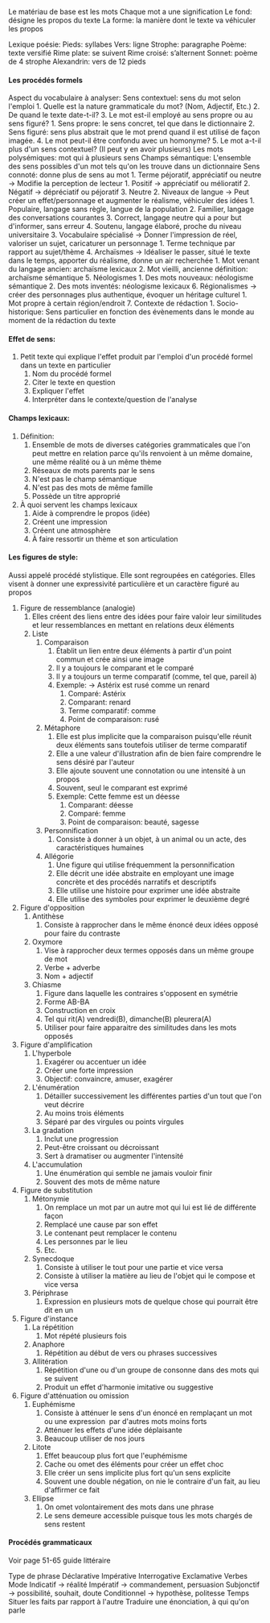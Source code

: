 Le matériau de base est les mots
Chaque mot a une signification
Le fond: désigne les propos du texte
La forme: la manière dont le texte va véhiculer les propos

Lexique poésie:
	Pieds: syllabes
	Vers: ligne
	Strophe: paragraphe
	Poème: texte versifié
	Rime plate: se suivent
	Rime croisé: s’alternent
	Sonnet: poème de 4 strophe
	Alexandrin: vers de 12 pieds

#### Les procédés formels

Aspect du vocabulaire à analyser:
	Sens contextuel: sens du mot selon l'emploi
		1. Quelle est la nature grammaticale du mot? (Nom, Adjectif, Etc.)
		2. De quand le texte date-t-il?
		3. Le mot est-il employé au sens propre ou au sens figuré?
			1. Sens propre: le sens concret, tel que dans le dictionnaire
			2. Sens figuré: sens plus abstrait que le mot prend quand il est utilisé de façon imagée.
		4. Le mot peut-il être confondu avec un homonyme?
		5. Le mot a-t-il plus d'un sens contextuel? (Il peut y en avoir plusieurs)
	Les mots polysémiques: mot qui à plusieurs sens
	Champs sémantique: L'ensemble des sens possibles d'un mot tels qu'on les trouve dans un dictionnaire
	Sens connoté: donne plus de sens au mot
	1. Terme péjoratif, appréciatif ou neutre -> Modifie la perception de lecteur
		1. Positif -> appréciatif ou mélioratif
		2. Négatif -> dépréciatif ou péjoratif
		3. Neutre
	2. Niveaux de langue -> Peut créer un effet/personnage et augmenter le réalisme, véhiculer des idées
		1. Populaire, langage sans règle, langue de la population
		2. Familier, langage des conversations courantes
		3. Correct, langage neutre qui a pour but d'informer, sans erreur
		4. Soutenu, langage élaboré, proche du niveau universitaire
	3. Vocabulaire spécialisé -> Donner l'impression de réel, valoriser un sujet, caricaturer un personnage
		1. Terme technique par rapport au sujet/thème
	4. Archaïsmes -> Idéaliser le passer, situé le texte dans le temps, apporter du réalisme, donne un air recherchée
		1. Mot venant du langage ancien: archaïsme lexicaux
		2. Mot vieilli, ancienne définition: archaïsme sémantique
	5. Néologismes
		1. Des mots nouveaux: néologisme sémantique
		2. Des mots inventés: néologisme lexicaux
	6. Régionalismes -> créer des personnages plus authentique, évoquer un héritage culturel
		1. Mot propre à certain région/endroit
	7. Contexte de rédaction
		1. Socio-historique: Sens particulier en fonction des évènements dans le monde au moment de la rédaction du texte

#### Effet de sens:
1. Petit texte qui explique l'effet produit par l'emploi d'un procédé formel dans un texte en particulier
	1. Nom du procédé formel
	2. Citer le texte en question
	3. Expliquer l'effet
	4. Interpréter dans le contexte/question de l'analyse

#### Champs lexicaux:
1. Définition:
	1. Ensemble de mots de diverses catégories grammaticales que l'on peut mettre en relation parce qu'ils renvoient à un même domaine, une même réalité ou à un même thème
	2. Réseaux de mots parents par le sens
	3. N'est pas le champ sémantique
	4. N'est pas des mots de même famille
	5. Possède un titre approprié
3. À quoi servent les champs lexicaux
	1. Aide à comprendre le propos (idée)
	2. Créent une impression
	3. Créent une atmosphère
	4. À faire ressortir un thème et son articulation

#### Les figures de style:  
Aussi appelé procédé stylistique. Elle sont regroupées en catégories. Elles visent à donner une expressivité particulière et un caractère figuré au propos
1. Figure de ressemblance (analogie)
	1. Elles créent des liens entre des idées pour faire valoir leur similitudes et leur ressemblances en mettant en relations deux éléments
	2. Liste
		1. Comparaison
			1. Établit un lien entre deux éléments à partir d'un point commun et crée ainsi une image
			2. Il y a toujours le comparant et le comparé
			3. Il y a toujours un terme comparatif (comme, tel que, pareil à)
			4. Exemple: -> Astérix est rusé comme un renard
				1. Comparé: Astérix
				2. Comparant: renard
				3. Terme comparatif: comme
				4. Point de comparaison: rusé
		2. Métaphore
			1. Elle est plus implicite que la comparaison puisqu'elle réunit deux éléments sans toutefois utiliser de terme comparatif
			2. Elle a une valeur d'illustration afin de bien faire comprendre le sens désiré par l'auteur
			3. Elle ajoute souvent une connotation ou une intensité à un propos
			4. Souvent, seul le comparant est exprimé
			5. Exemple: Cette femme est un déesse
				1. Comparant: déesse
				2. Comparé: femme
				3. Point de comparaison: beauté, sagesse
		3. Personnification
			1. Consiste à donner à un objet, à un animal ou un acte, des caractéristiques humaines
		4. Allégorie
			1. Une figure qui utilise fréquemment la personnification
			2. Elle décrit une idée abstraite en employant une image concrète et des procédés narratifs et descriptifs
			3. Elle utilise une histoire pour exprimer une idée abstraite
			4. Elle utilise des symboles pour exprimer le deuxième degré
2. Figure d'opposition
	1. Antithèse
		1. Consiste à rapprocher dans le même énoncé deux idées opposé pour faire du contraste
	2. Oxymore
		1. Vise à rapprocher deux termes opposés dans un même groupe de mot
		2. Verbe + adverbe
		3. Nom + adjectif
	3. Chiasme
		1. Figure dans laquelle les contraires s'opposent en symétrie
		2. Forme AB-BA
		3. Construction en croix
		4. Tel qui rit(A) vendredi(B), dimanche(B) pleurera(A)
		5. Utiliser pour faire apparaitre des similitudes dans les mots opposés
3. Figure d'amplification
	1. L'hyperbole
		1. Exagérer ou accentuer un idée
		2. Créer une forte impression
		3. Objectif: convaincre, amuser, exagérer
	2. L'énumération
		1. Détailler successivement les différentes parties d'un tout que l'on veut décrire
		2. Au moins trois éléments
		3. Séparé par des virgules ou points virgules
	3. La gradation
		1. Inclut une progression
		2. Peut-être croissant ou décroissant
		3. Sert à dramatiser ou augmenter l'intensité
	4. L'accumulation
		1. Une énumération qui semble ne jamais vouloir finir
		2. Souvent des mots de même nature
4. Figure de substitution
	1. Métonymie
		1. On remplace un mot par un autre mot qui lui est lié de différente façon
		2. Remplacé une cause par son effet
		3. Le contenant peut remplacer le contenu
		4. Les personnes par le lieu
		5. Etc.
	2. Synecdoque
		1. Consiste à utiliser le tout pour une partie et vice versa
		2. Consiste à utiliser la matière au lieu de l'objet qui le compose et vice versa
	3. Périphrase
		1. Expression en plusieurs mots de quelque chose qui pourrait être dit en un
5. Figure d'instance
	1. La répétition
		1. Mot répété plusieurs fois
	2. Anaphore
		1. Répétition au début de vers ou phrases successives
	3. Allitération
		1. Répétition d'une ou d'un groupe de consonne dans des mots qui se suivent
		2. Produit un effet d'harmonie imitative ou suggestive
6. Figure d'atténuation ou omission
	1. Euphémisme
		1. Consiste à atténuer le sens d'un énoncé en remplaçant un mot ou une expression  par d'autres mots moins forts
		2. Atténuer les effets d'une idée déplaisante
		3. Beaucoup utiliser de nos jours
	2. Litote
		1. Effet beaucoup plus fort que l'euphémisme
		2. Cache ou omet des éléments pour créer un effet choc
		3. Elle créer un sens implicite plus fort qu'un sens explicite
		4. Souvent une double négation, on nie le contraire d'un fait, au lieu d'affirmer ce fait
	3. Ellipse
		1. On omet volontairement des mots dans une phrase
		2. Le sens demeure accessible puisque tous les mots chargés de sens restent

#### Procédés grammaticaux

Voir page 51-65 guide littéraire

Type de phrase
	Déclarative
	Impérative
	Interrogative
	Exclamative
Verbes
	Mode
		Indicatif -> réalité
		Impératif -> commandement, persuasion
		Subjonctif -> possibilité, souhait, doute
		Conditionnel -> hypothèse, politesse
Temps
	Situer les faits par rapport à l'autre
Traduire une énonciation, à qui qu'on parle